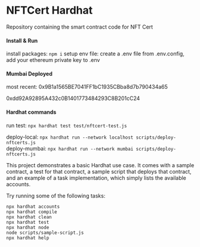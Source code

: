 # NFTCert Hardhat

Repository containing the smart contract code for NFT Cert

#### **Install & Run**

install packages: `npm i`
setup env file: create a .env file from .env.config, add your ethereum private key to .env

#### **Mumbai Deployed**

most recent: 0x9B1a1565BE7041FF1bC1935CBba8d7b790434a65

0xdd92A92895A432c0B1401773484293C8B201cC24

#### **Hardhat commands**
run test: `npx hardhat test test/nftcert-test.js`

deploy-local: `npx hardhat run --network localhost scripts/deploy-nftcerts.js`<br>
deploy-mumbai: `npx hardhat run --network mumbai scripts/deploy-nftcerts.js`

This project demonstrates a basic Hardhat use case. It comes with a sample contract, a test for that contract, a sample script that deploys that contract, and an example of a task implementation, which simply lists the available accounts.

Try running some of the following tasks:

```shell
npx hardhat accounts
npx hardhat compile
npx hardhat clean
npx hardhat test
npx hardhat node
node scripts/sample-script.js
npx hardhat help
```
